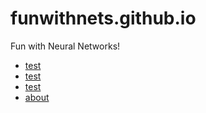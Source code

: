 # funwithnets.github.io

Fun with Neural Networks!

- [test](/src/test/README.md)
- [test](src/test/README.md)
- [test](src/README.md)
- [about](about.md)
